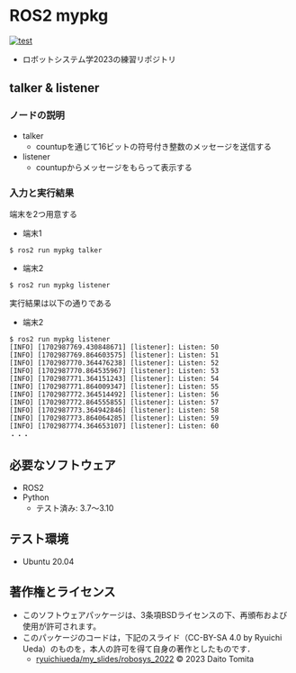 # ROS2 mypkg
[![test](https://github.com/daitotomita/robosys2023/actions/workflows/test.yml/badge.svg)](https://github.com/daitotomita/robosys2023/actions/workflows/test.yml)
  * ロボットシステム学2023の練習リポジトリ
##  talker & listener
### ノードの説明
 * talker
	* countupを通じて16ビットの符号付き整数のメッセージを送信する
 * listener
	* countupからメッセージをもらって表示する
 
### 入力と実行結果
端末を2つ用意する
  * 端末1
```
$ ros2 run mypkg talker
```
  * 端末2
```
$ ros2 run mypkg listener
```
実行結果は以下の通りである
  * 端末2
```
$ ros2 run mypkg listener
[INFO] [1702987769.430848671] [listener]: Listen: 50
[INFO] [1702987769.864603575] [listener]: Listen: 51
[INFO] [1702987770.364476238] [listener]: Listen: 52
[INFO] [1702987770.864535967] [listener]: Listen: 53
[INFO] [1702987771.364151243] [listener]: Listen: 54
[INFO] [1702987771.864009347] [listener]: Listen: 55
[INFO] [1702987772.364514492] [listener]: Listen: 56
[INFO] [1702987772.864555855] [listener]: Listen: 57
[INFO] [1702987773.364942846] [listener]: Listen: 58
[INFO] [1702987773.864064285] [listener]: Listen: 59
[INFO] [1702987774.364653107] [listener]: Listen: 60
・・・
```

## 必要なソフトウェア
  * ROS2
  * Python
	* テスト済み: 3.7～3.10

## テスト環境
  * Ubuntu 20.04

## 著作権とライセンス
  *  このソフトウェアパッケージは、3条項BSDライセンスの下、再頒布および使用が許可されます。
  *  このパッケージのコードは，下記のスライド（CC-BY-SA 4.0 by Ryuichi Ueda）のものを，本人の許可を得て自身の著作としたものです．
      * [ryuichiueda/my_slides/robosys_2022](https://github.com/ryuichiueda/my_slides/tree/master/robosys_2022)
© 2023 Daito Tomita
